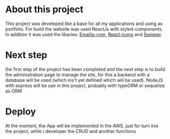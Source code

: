 # About this project
This project was developed like a base for all my applications and using as portfolio. For build the website was used ReactJs with styled-components. In addition it was used the libaries: [Emailjs-com](https://www.emailjs.com/docs/examples/reactjs/), [React-icons](https://react-icons.github.io/react-icons) and [Swipper](https://swiperjs.com/react). 
# Next step
the first step of the project has been completed and the next step is to build the administration page to manage the site, for this a backend with a database will be used (which ins't yet defined which will be used). NodeJS with express will be use in this project, probably with typeORM or sequelize as ORM

# Deploy

At the moment, the App will be implemented in the AWS, just for turn live the project, while I developer the CRUD and another functions 
